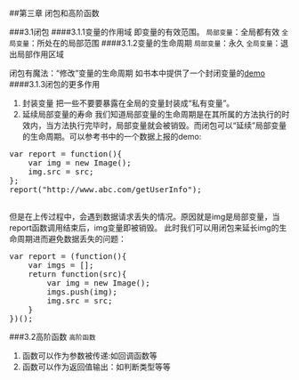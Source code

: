 ##第三章 闭包和高阶函数

###3.1闭包
####3.1.1变量的作用域
即变量的有效范围。
`局部变量`：全局都有效
`全局变量`：所处在的局部范围
####3.1.2变量的生命周期
`局部变量`：永久
`全局变量`：退出局部作用区域

闭包有魔法：“修改”变量的生命周期
如书本中提供了一个封闭变量的[demo](http://runjs.cn/code/qezihyfs)
####3.1.3闭包的更多作用
1. 封装变量
把一些不要要暴露在全局的变量封装成“私有变量”。
2. 延续局部变量的寿命
我们知道局部变量的生命周期是在其所属的方法执行的时效内，当方法执行完毕时，局部变量就会被销毁。而闭包可以“延续”局部变量的生命周期。可以参考书中的一个数据上报的demo:
<pre>
var report = function(){
	var img = new Image();
    img.src = src;
};
report("http://www.abc.com/getUserInfo");

</pre>
但是在上传过程中，会遇到数据请求丢失的情况。原因就是img是局部变量，当report函数调用结束后，img变量即被销毁。
此时我们可以用闭包来延长img的生命周期进而避免数据丢失的问题：
<pre>
var report = (function(){
	var imgs = [];
    return function(src){
    	var img = new Image();
        imgs.push(img);
        img.src = src;
    }
})();
</pre>


###3.2高阶函数
`高阶函数`
> 
1. 函数可以作为参数被传递:如回调函数等
2. 函数可以作为返回值输出：如判断类型等等

